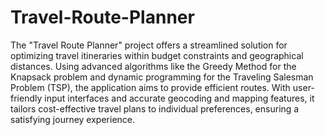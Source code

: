 # Travel-Route-Planner
The "Travel Route Planner" project offers a streamlined solution for optimizing travel itineraries within budget constraints and geographical distances. Using advanced algorithms like the Greedy Method for the Knapsack problem and dynamic programming for the Traveling Salesman Problem (TSP), the application aims to provide efficient routes. With user-friendly input interfaces and accurate geocoding and mapping features, it tailors cost-effective travel plans to individual preferences, ensuring a satisfying journey experience.

